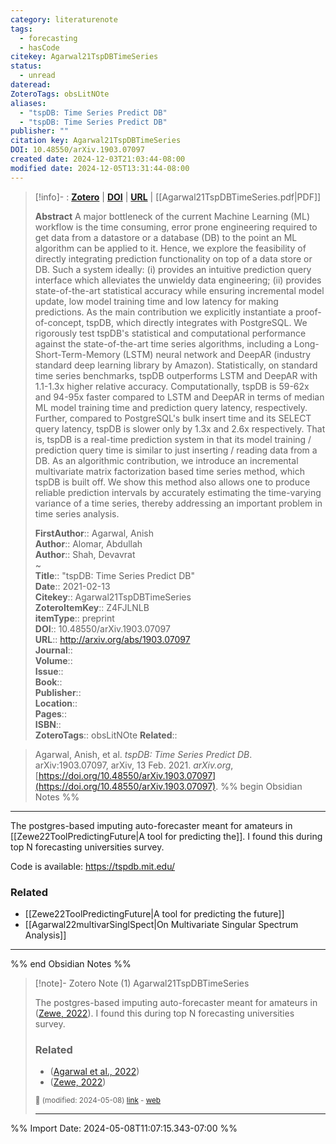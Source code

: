 ```yaml
---
category: literaturenote
tags:
  - forecasting
  - hasCode
citekey: Agarwal21TspDBTimeSeries
status:
  - unread
dateread: 
ZoteroTags: obsLitNOte
aliases:
  - "tspDB: Time Series Predict DB"
  - "tspDB: Time Series Predict DB"
publisher: ""
citation key: Agarwal21TspDBTimeSeries
DOI: 10.48550/arXiv.1903.07097
created date: 2024-12-03T21:03:44-08:00
modified date: 2024-12-05T13:31:44-08:00
---
```


> [!info]- : [**Zotero**](zotero://select/library/items/Z4FJLNLB)  | [**DOI**](https://doi.org/10.48550/arXiv.1903.07097)  | [**URL**](http://arxiv.org/abs/1903.07097) | [[Agarwal21TspDBTimeSeries.pdf|PDF]]
>
> 
> **Abstract**
> A major bottleneck of the current Machine Learning (ML) workflow is the time consuming, error prone engineering required to get data from a datastore or a database (DB) to the point an ML algorithm can be applied to it. Hence, we explore the feasibility of directly integrating prediction functionality on top of a data store or DB. Such a system ideally: (i) provides an intuitive prediction query interface which alleviates the unwieldy data engineering; (ii) provides state-of-the-art statistical accuracy while ensuring incremental model update, low model training time and low latency for making predictions. As the main contribution we explicitly instantiate a proof-of-concept, tspDB, which directly integrates with PostgreSQL. We rigorously test tspDB's statistical and computational performance against the state-of-the-art time series algorithms, including a Long-Short-Term-Memory (LSTM) neural network and DeepAR (industry standard deep learning library by Amazon). Statistically, on standard time series benchmarks, tspDB outperforms LSTM and DeepAR with 1.1-1.3x higher relative accuracy. Computationally, tspDB is 59-62x and 94-95x faster compared to LSTM and DeepAR in terms of median ML model training time and prediction query latency, respectively. Further, compared to PostgreSQL's bulk insert time and its SELECT query latency, tspDB is slower only by 1.3x and 2.6x respectively. That is, tspDB is a real-time prediction system in that its model training / prediction query time is similar to just inserting / reading data from a DB. As an algorithmic contribution, we introduce an incremental multivariate matrix factorization based time series method, which tspDB is built off. We show this method also allows one to produce reliable prediction intervals by accurately estimating the time-varying variance of a time series, thereby addressing an important problem in time series analysis.
> 
> 
> **FirstAuthor**:: Agarwal, Anish  
> **Author**:: Alomar, Abdullah  
> **Author**:: Shah, Devavrat  
~    
> **Title**:: "tspDB: Time Series Predict DB"  
> **Date**:: 2021-02-13  
> **Citekey**:: Agarwal21TspDBTimeSeries  
> **ZoteroItemKey**:: Z4FJLNLB  
> **itemType**:: preprint  
> **DOI**:: 10.48550/arXiv.1903.07097  
> **URL**:: http://arxiv.org/abs/1903.07097  
> **Journal**::   
> **Volume**::   
> **Issue**::   
> **Book**::   
> **Publisher**::   
> **Location**::    
> **Pages**::   
> **ISBN**::   
> **ZoteroTags**:: obsLitNOte
> **Related**:: 

> Agarwal, Anish, et al. _tspDB: Time Series Predict DB_. arXiv:1903.07097, arXiv, 13 Feb. 2021. _arXiv.org_, [https://doi.org/10.48550/arXiv.1903.07097](https://doi.org/10.48550/arXiv.1903.07097).
%% begin Obsidian Notes %%
___
The postgres-based imputing auto-forecaster meant for amateurs in [[Zewe22ToolPredictingFuture|A tool for predicting the]]. I found this during top N forecasting universities survey.

Code is available: https://tspdb.mit.edu/
### Related

- [[Zewe22ToolPredictingFuture|A tool for predicting the future]]
- [[Agarwal22multivarSinglSpect|On Multivariate Singular Spectrum Analysis]]
___
%% end Obsidian Notes %%

> [!note]- Zotero Note (1)
> Agarwal21TspDBTimeSeries
> 
> The postgres-based imputing auto-forecaster meant for amateurs in ([Zewe, 2022](zotero://select/library/items/DT57INAP)). I found this during top N forecasting universities survey.
> 
> ### Related
> 
> - ([Agarwal et al., 2022](zotero://select/library/items/8H3URFC4))
> - ([Zewe, 2022](zotero://select/library/items/DT57INAP))
> 
> <small>📝️ (modified: 2024-05-08) [link](zotero://select/library/items/6CV5XDAW) - [web](http://zotero.org/users/60638/items/6CV5XDAW)</small>
>  
> ---




%% Import Date: 2024-05-08T11:07:15.343-07:00 %%
